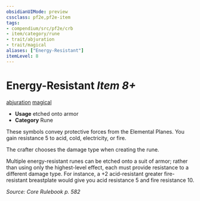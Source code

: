 ```yaml
---
obsidianUIMode: preview
cssclass: pf2e,pf2e-item
tags:
- compendium/src/pf2e/crb
- item/category/rune
- trait/abjuration
- trait/magical
aliases: ["Energy-Resistant"]
itemLevel: 8
---
```

# Energy-Resistant *Item 8+*  
[abjuration](../../../rules/traits/abjuration.md)  [magical](../../../rules/traits/magical.md)  

- **Usage** etched onto armor
- **Category** Rune

These symbols convey protective forces from the Elemental Planes. You gain resistance 5 to acid, cold, electricity, or fire.

The crafter chooses the damage type when creating the rune.

Multiple energy-resistant runes can be etched onto a suit of armor; rather than using only the highest-level effect, each must provide resistance to a different damage type. For instance, a +2 acid-resistant greater fire-resistant breastplate would give you acid resistance 5 and fire resistance 10.

*Source: Core Rulebook p. 582*